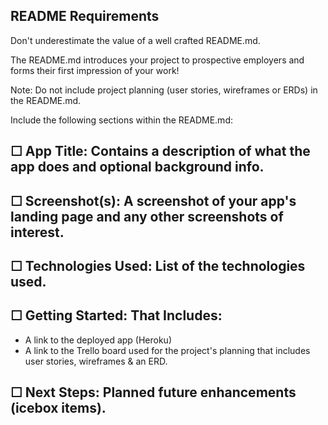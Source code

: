 ## README Requirements
Don't underestimate the value of a well crafted README.md.

The README.md introduces your project to prospective employers and forms their first impression of your work!

Note: Do not include project planning (user stories, wireframes or ERDs) in the README.md.

Include the following sections within the README.md:

## ☐ App Title: Contains a description of what the app does and optional background info.

## ☐ Screenshot(s): A screenshot of your app's landing page and any other screenshots of interest.

## ☐ Technologies Used: List of the technologies used.

## ☐ Getting Started: That Includes:

* A link to the deployed app (Heroku)
* A link to the Trello board used for the project's planning that includes user stories, wireframes & an ERD.
## ☐ Next Steps: Planned future enhancements (icebox items).

